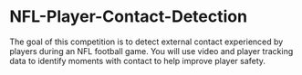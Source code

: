 # NFL-Player-Contact-Detection
The goal of this competition is to detect external contact experienced by players during an NFL football game. You will use video and player tracking data to identify moments with contact to help improve player safety.
